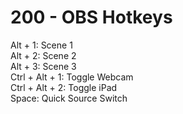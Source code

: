 # 200 - OBS Hotkeys

Alt + 1: Scene 1<br/>
Alt + 2: Scene 2<br/>
Alt + 3: Scene 3<br/>
Ctrl + Alt + 1: Toggle Webcam<br/>
Ctrl + Alt + 2: Toggle iPad<br/>
Space: Quick Source Switch<br/>
